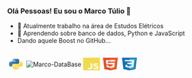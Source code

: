 ### Olá Pessoas! Eu sou o Marco Túlio 👋

- 🔭 Atualmente trabalho na área de Estudos Elétricos
- 🌱 Aprendendo sobre banco de dados, Python e JavaScript
- Dando aquele Boost no GitHub...

<div style="display: inline_block"><br>  
  
  <img align="center" alt="Marco-Python" height="30" width="40" src="https://raw.githubusercontent.com/devicons/devicon/master/icons/python/python-original.svg">
  <img align="center" alt="Marco-DataBase" height="30" width="40" backgoorund src="https://cdn.jsdelivr.net/gh/devicons/devicon/icons/mysql/mysql-original.svg"> 
  <img align="center" alt="Marco-Js" height="30" width="40" src="https://raw.githubusercontent.com/devicons/devicon/master/icons/javascript/javascript-plain.svg">
  <img align="center" alt="Marco-HTML" height="30" width="40" src="https://raw.githubusercontent.com/devicons/devicon/master/icons/html5/html5-original.svg">
  <img align="center" alt="Marco-CSS" height="30" width="40" src="https://raw.githubusercontent.com/devicons/devicon/master/icons/css3/css3-original.svg">  
  
</div>
  
  ##
